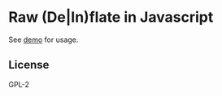 Raw (De|In)flate in Javascript
==============================

See [demo] for usage.

[demo]: test/demo.html


License
-------
GPL-2
